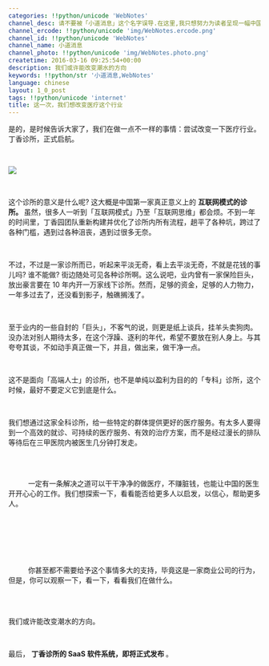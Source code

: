 ```yaml
---
categories: !!python/unicode 'WebNotes'
channel_desc: 请不要被「小道消息」这个名字误导.在这里,我只想努力为读者呈现一幅中国互联网的清明上河图.
channel_ercode: !!python/unicode 'img/WebNotes.ercode.png'
channel_id: !!python/unicode 'WebNotes'
channel_name: 小道消息
channel_photo: !!python/unicode 'img/WebNotes.photo.png'
createtime: 2016-03-16 09:25:54+00:00
description: ​我们或许能改变潮水的方向
keywords: !!python/str '小道消息,WebNotes'
language: chinese
layout: 1_0_post
tags: !!python/unicode 'internet'
title: 这一次，我们想改变医疗这个行业
---
```

<div class="rich_media_content" id="js_content">
<p>
         是的，是时候告诉大家了，我们在做一点不一样的事情：尝试改变一下医疗行业。丁香诊所，正式启航。
        </p>
<p>
<br/>
</p>
<p>
<img data-ratio="1.5" data-s="300,640" data-src="" data-type="jpeg" data-w="" src="{{ '/img/ow5rEn8QGlFUpSwrEJoQDHS3GYTSQjMB1X9ibiaCsYYCBdRNpyHEiao8gA9DqOicqcmrHNxJrKvxXhK8JGUfrMJHyA.jpeg' | prepend: site.img | replace: '//','/' }}"/>
<br/>
</p>
<p>
<br/>
</p>
<p>
         这个诊所的意义是什么呢? 这大概是中国第一家真正意义上的
         <strong>
          互联网模式的诊所。
         </strong>
         虽然，很多人一听到「互联网模式」乃至「互联网思维」都会烦。不到一年的时间里，丁香园团队重新构建并优化了诊所内所有流程，趟平了各种坑，跨过了各种门槛，遇到过各种沮丧，遇到过很多无奈。
        </p>
<p>
<br/>
</p>
<p>
         不过，不过是一家诊所而已，听起来平淡无奇，看上去平淡无奇，不就是花钱的事儿吗? 谁不能做? 街边随处可见各种诊所啊。这么说吧，业内曾有一家保险巨头，放出豪言要在 10 年内开一万家线下诊所。然而，足够的资金，足够的人力物力，一年多过去了，还没看到影子，触礁搁浅了。
        </p>
<p>
<br/>
</p>
<p>
         至于业内的一些自封的「巨头」，不客气的说，则更是纸上谈兵，挂羊头卖狗肉。没办法对别人期待太多，在这个浮躁、逐利的年代，希望不要放在别人身上。与其夸夸其谈，不如动手真正做一下，并且，做出来，做干净一点。
        </p>
<p>
<br/>
</p>
<p>
         这不是面向「高端人士」的诊所，也不是单纯以盈利为目的的「专科」诊所，这个时候，最好不要定义它到底是什么。
        </p>
<p>
<br/>
</p>
<p>
         我们想通过这家全科诊所，给一些特定的群体提供更好的医疗服务。有太多人要得到一个高效的就诊、可持续的医疗服务、有效的治疗方案，而不是经过漫长的排队等待后在三甲医院内被医生几分钟打发走。
        </p>
<p>
<br/>
</p>
<p>
<span style="white-space: pre-wrap;">
          一定有一条解决之道可以干干净净的做医疗，不赚脏钱，也能让中国的医生开开心心的工作。我们想探索一下，看看能否给更多人以启发，以信心，帮助更多人。
         </span>
</p>
<p>
<span style="white-space: pre-wrap;">
<br/>
</span>
</p>
<p>
<span style="white-space: pre-wrap;">
          你甚至都不需要给予这个事情多大的支持，毕竟这是一家商业公司的行为，但是，你可以观察一下，看一下，看看我们在做什么。
         </span>
</p>
<p>
<br/>
</p>
<p>
         我们或许能改变潮水的方向。
        </p>
<p>
<br/>
</p>
<p>
         最后，
         <strong>
          丁香诊所的 SaaS 软件系统，即将正式发布
         </strong>
         。
        </p>
</div>